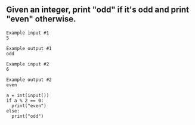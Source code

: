 ## Given an integer, print "odd" if it's odd and print "even" otherwise.

```
Example input #1
5

Example output #1
odd

```

```
Example input #2
6

Example output #2
even

```

```
a = int(input())
if a % 2 == 0:
  print("even")
else:
  print("odd")
```

